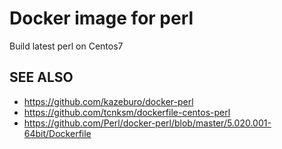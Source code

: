 # Docker image for perl

Build latest perl on Centos7

## SEE ALSO

* https://github.com/kazeburo/docker-perl
* https://github.com/tcnksm/dockerfile-centos-perl
* https://github.com/Perl/docker-perl/blob/master/5.020.001-64bit/Dockerfile
